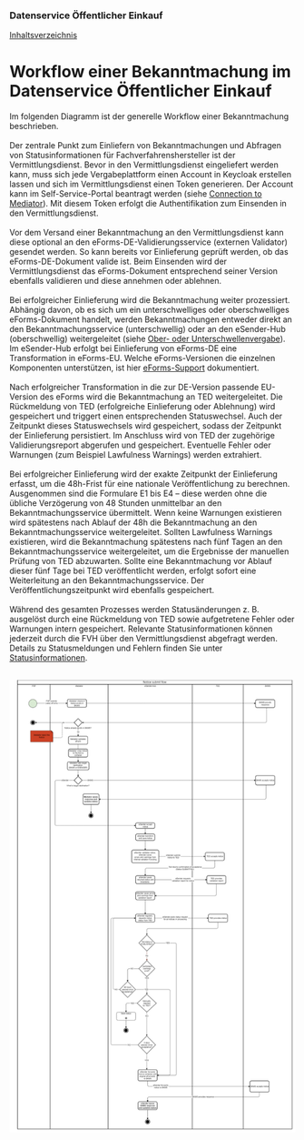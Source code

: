 ### Datenservice Öffentlicher Einkauf
[Inhaltsverzeichnis](/documentation/documentation.md)
<br>

# Workflow einer Bekanntmachung im Datenservice Öffentlicher Einkauf

Im folgenden Diagramm ist der generelle Workflow einer Bekanntmachung beschrieben.
<br><br>
Der zentrale Punkt zum Einliefern von Bekanntmachungen und Abfragen von Statusinformationen für Fachverfahrenshersteller ist der Vermittlungsdienst. Bevor in den Vermittlungsdienst eingeliefert werden kann, muss sich jede Vergabeplattform einen Account in Keycloak erstellen lassen und sich im Vermittlungsdienst einen Token generieren. Der Account kann im Self-Service-Portal beantragt werden (siehe [Connection to Mediator](/documentation/Connection_to_mediator.md)). Mit diesem Token erfolgt die Authentifikation zum Einsenden in den Vermittlungsdienst.
<br><br>
Vor dem Versand einer Bekanntmachung an den Vermittlungsdienst kann diese optional an den eForms-DE-Validierungsservice (externen Validator) gesendet werden. So kann bereits vor Einlieferung geprüft werden, ob das eForms-DE-Dokument valide ist. Beim Einsenden wird der Vermittlungsdienst das eForms-Dokument entsprechend seiner Version ebenfalls validieren und diese annehmen oder ablehnen. 
<br><br>
Bei erfolgreicher Einlieferung wird die Bekanntmachung weiter prozessiert. Abhängig davon, ob es sich um ein unterschwelliges oder oberschwelliges eForms-Dokument handelt, werden Bekanntmachungen entweder direkt an den Bekanntmachungsservice (unterschwellig) oder an den eSender-Hub (oberschwellig) weitergeleitet (siehe [Ober- oder Unterschwellenvergabe](/documentation/Upper-or_lower-threshold-award.md)). Im eSender-Hub erfolgt bei Einlieferung von eForms-DE eine Transformation in eForms-EU. Welche eForms-Versionen die einzelnen Komponenten unterstützen, ist hier [eForms-Support](/documentation/eForms_support.md) dokumentiert.
<br><br>
Nach erfolgreicher Transformation in die zur DE-Version passende EU-Version des eForms wird die Bekanntmachung an TED weitergeleitet. Die Rückmeldung von TED (erfolgreiche Einlieferung oder Ablehnung) wird gespeichert und triggert einen entsprechenden Statuswechsel. Auch der Zeitpunkt dieses Statuswechsels wird gespeichert, sodass der Zeitpunkt der Einlieferung persistiert. Im Anschluss wird von TED der zugehörige Validierungsreport abgerufen und gespeichert. Eventuelle Fehler oder Warnungen (zum Beispiel Lawfulness Warnings) werden extrahiert.
<br><br>
Bei erfolgreicher Einlieferung wird der exakte Zeitpunkt der Einlieferung erfasst, um die 48h-Frist für eine nationale Veröffentlichung zu berechnen. Ausgenommen sind die Formulare E1 bis E4 – diese werden ohne die übliche Verzögerung von 48 Stunden unmittelbar an den Bekanntmachungsservice übermittelt. Wenn keine Warnungen existieren wird spätestens nach Ablauf der 48h die Bekanntmachung an den Bekanntmachungsservice weitergeleitet. Sollten Lawfulness Warnings existieren, wird die Bekanntmachung spätestens nach fünf Tagen an den Bekanntmachungsservice weitergeleitet, um die Ergebnisse der manuellen Prüfung von TED abzuwarten. Sollte eine Bekanntmachung vor Ablauf dieser fünf Tage bei TED veröffentlicht werden, erfolgt sofort eine Weiterleitung an den Bekanntmachungsservice. Der Veröffentlichungszeitpunkt wird ebenfalls gespeichert.
<br><br>
Während des gesamten Prozesses werden Statusänderungen z. B. ausgelöst durch eine Rückmeldung von TED sowie aufgetretene Fehler oder Warnungen intern gespeichert. Relevante Statusinformationen können jederzeit durch die FVH über den Vermittlungsdienst abgefragt werden. Details zu Statusmeldungen und Fehlern finden Sie unter [Statusinformationen](documentation\Status_information.md).
<br><br>

![Workflow Diagramm](/documentation/images/workflow_2.png)





